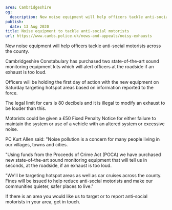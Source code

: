 ```yaml
area: Cambridgeshire
og:
  description: New noise equipment will help officers tackle anti-social motorists across the county.
publish:
  date: 13 Aug 2020
title: Noise equipment to tackle anti-social motorists
url: https://www.cambs.police.uk/news-and-appeals/noisy-exhausts
```

New noise equipment will help officers tackle anti-social motorists across the county.

Cambridgeshire Constabulary has purchased two state-of-the-art sound monitoring equipment kits which will alert officers at the roadside if an exhaust is too loud.

Officers will be holding the first day of action with the new equipment on Saturday targeting hotspot areas based on information reported to the force.

The legal limit for cars is 80 decibels and it is illegal to modify an exhaust to be louder than this.

Motorists could be given a £50 Fixed Penalty Notice for either failure to maintain the system or use of a vehicle with an altered system or excessive noise.

PC Kurt Allen said: "Noise pollution is a concern for many people living in our villages, towns and cities.

"Using funds from the Proceeds of Crime Act (POCA) we have purchased new state-of-the-art sound monitoring equipment that will tell us in seconds, at the roadside, if an exhaust is too loud.

"We'll be targeting hotspot areas as well as car cruises across the county. Fines will be issued to help reduce anti-social motorists and make our communities quieter, safer places to live."

If there is an area you would like us to target or to report anti-social motorists in your area, get in touch.
